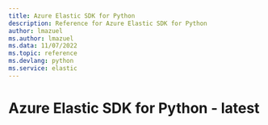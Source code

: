 ```yaml
---
title: Azure Elastic SDK for Python
description: Reference for Azure Elastic SDK for Python
author: lmazuel
ms.author: lmazuel
ms.data: 11/07/2022
ms.topic: reference
ms.devlang: python
ms.service: elastic
---
```

# Azure Elastic SDK for Python - latest

